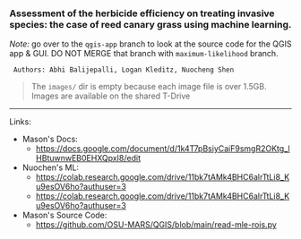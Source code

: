 ### Assessment of the herbicide efficiency on treating invasive species: the case of reed canary grass using machine learning.
*Note:* go over to the `qgis-app` branch to look at the source code for the QGIS app & GUI. DO NOT MERGE that branch with `maximum-likelihood` branch. 

` Authors: Abhi Balijepalli, Logan Kleditz, Nuocheng Shen`

> The `images/` dir is empty because each image file is over 1.5GB. Images are available on the shared T-Drive
----
Links:
- Mason's Docs: 
  - https://docs.google.com/document/d/1k4T7pBsiyCaiF9smgR2OKtg_lHBtuwnwEB0EHXQpxI8/edit
- Nuochen's ML:
  - https://colab.research.google.com/drive/11bk7tAMk4BHC6alrTtLi8_Ku9esOV6ho?authuser=3
  - https://colab.research.google.com/drive/11bk7tAMk4BHC6alrTtLi8_Ku9esOV6ho?authuser=3
- Mason's Source Code:
  - https://github.com/OSU-MARS/QGIS/blob/main/read-mle-rois.py
